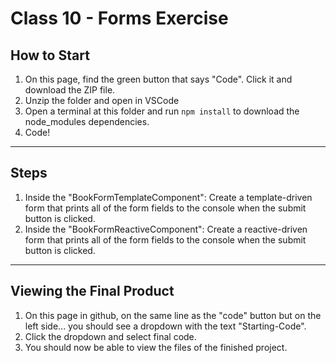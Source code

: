# Class 10 - Forms Exercise

## How to Start

1. On this page, find the green button that says "Code". Click it and download the ZIP file.
2. Unzip the folder and open in VSCode
3. Open a terminal at this folder and run `npm install` to download the node_modules dependencies.
4. Code!

---

## Steps

1. Inside the "BookFormTemplateComponent": Create a template-driven form that prints all of the form fields to the console when the submit button is clicked.
2. Inside the "BookFormReactiveComponent": Create a reactive-driven form that prints all of the form fields to the console when the submit button is clicked.

---

## Viewing the Final Product

1. On this page in github, on the same line as the "code" button but on the left side... you should see a dropdown with the text "Starting-Code".
2. Click the dropdown and select final code.
3. You should now be able to view the files of the finished project.
